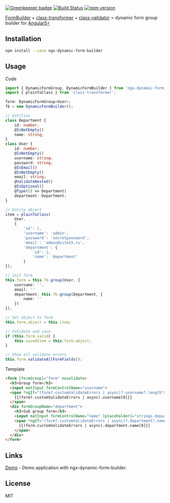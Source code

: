 [![Greenkeeper badge](https://badges.greenkeeper.io/EndyKaufman/ngx-dynamic-form-builder.svg)](https://greenkeeper.io/)
[![Build Status](https://travis-ci.org/EndyKaufman/ngx-dynamic-form-builder.svg?branch=master)](https://travis-ci.org/EndyKaufman/ngx-dynamic-form-builder)
[![npm version](https://badge.fury.io/js/ngx-dynamic-form-builder.svg)](https://badge.fury.io/js/ngx-dynamic-form-builder)


[FormBuilder](https://angular.io/api/forms/FormBuilder) + [class-transformer](https://github.com/typestack/class-transformer) + [class-validator](https://github.com/typestack/class-validator) = dynamic form group builder for [Angular5+](https://angular.io)

## Installation

```bash
npm install --save ngx-dynamic-form-builder
```

## Usage

Code
```ts 
import { DynamicFormGroup, DynamicFormBuilder } from 'ngx-dynamic-form-builder';
import { plainToClass } from 'class-transformer';

form: DynamicFormGroup<User>;
fb = new DynamicFormBuilder();

// Entities
class Department {
    id: number;
    @IsNotEmpty()
    name: string;
}
class User {
    id: number;
    @IsNotEmpty()
    username: string;
    password: string;
    @IsEmail()
    @IsNotEmpty()
    email: string;
    @ValidateNested()
    @IsOptional()
    @Type(() => Department)
    department: Department;
}

// Entity object
item = plainToClass(
    User,
    {
        'id': 1,
        'username': 'admin',
        'password': 'secretpassword',
        'email': 'admin@site15.ru',
        'department': {
            'id': 2,
            'name': 'department'
        }
});

// Init form
this.form = this.fb.group(User, {
    username: '',
    email: ''
    department: this.fb.group(Department, {
        name: ''
    })
});

// Set object to form
this.form.object = this.item;

// Validate and save
if (this.form.valid) {
    this.savedItem = this.form.object;
}

// Show all validate errors
this.form.validateAllFormFields();

```

Template
```html
<form [formGroup]="form" novalidate>
  <h3>Group form</h3>
  <input matInput formControlName="username">
  <span *ngIf="(form?.customValidateErrors | async)?.username?.length">
    {{(form?.customValidateErrors | async).username[0]}}
  </span>
  <div formGroupName="department">
    <h3>Sub group form</h3>
    <input matInput formControlName="name" [placeholder]="strings.department">
    <span *ngIf="(form?.customValidateErrors | async)?.department?.name?.length">
      {{(form.customValidateErrors | async).department.name[0]}}
    </span>
  </div>
</form>
```

## Links

[Demo](https://endykaufman.github.io/ngx-dynamic-form-builder) - Demo application with ngx-dynamic-form-builder.

## License

MIT